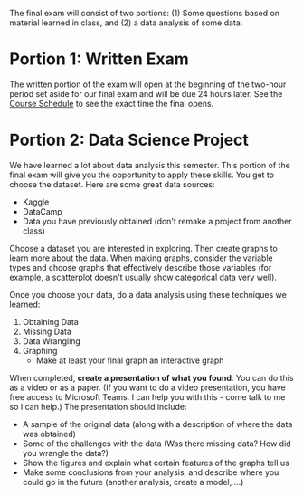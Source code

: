 The final exam will consist of two portions: (1) Some questions based on material learned in class, and (2) a data analysis of some data.

# Portion 1: Written Exam
The written portion of the exam will open at the beginning of the two-hour period set aside for our final exam and will be due 24 hours later. See the [Course Schedule](https://github.com/drolsonmi/math3080/blob/main/3080_Schedule_Sp23.md) to see the exact time the final opens. 

# Portion 2: Data Science Project
We have learned a lot about data analysis this semester. This portion of the final exam will give you the opportunity to apply these skills. You get to choose the dataset. Here are some great data sources:
* Kaggle
* DataCamp
* Data you have previously obtained (don't remake a project from another class)

Choose a dataset you are interested in exploring. Then create graphs to learn more about the data. When making graphs, consider the variable types and choose graphs that effectively describe those variables (for example, a scatterplot doesn't usually show categorical data very well).

Once you choose your data, do a data analysis using these techniques we learned:
1. Obtaining Data
2. Missing Data
3. Data Wrangling
4. Graphing
    * Make at least your final graph an interactive graph

When completed, __create a presentation of what you found__. You can do this as a video or as a paper. (If you want to do a video presentation, you have free access to Microsoft Teams. I can help you with this - come talk to me so I can help.) The presentation should include:
* A sample of the original data (along with a description of where the data was obtained)
* Some of the challenges with the data (Was there missing data? How did you wrangle the data?)
* Show the figures and explain what certain features of the graphs tell us
* Make some conclusions from your analysis, and describe where you could go in the future (another analysis, create a model, ...)